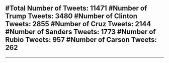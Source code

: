 #Total Number of Tweets: 11471 
#Number of Trump Tweets: 3480
#Number of Clinton Tweets: 2855
#Number of Cruz Tweets: 2144
#Number of Sanders Tweets: 1773
#Number of Rubio Tweets: 957
#Number of Carson Tweets: 262
---
---
